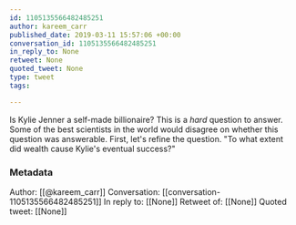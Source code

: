 ```yaml
---
id: 1105135566482485251
author: kareem_carr
published_date: 2019-03-11 15:57:06 +00:00
conversation_id: 1105135566482485251
in_reply_to: None
retweet: None
quoted_tweet: None
type: tweet
tags:

---
```


Is Kylie Jenner a self-made billionaire? This is a *hard* question to answer.  Some of the best scientists in the world would disagree on whether this question was answerable. First, let's refine the question. "To what extent did wealth cause Kylie's eventual success?"

### Metadata

Author: [[@kareem_carr]]
Conversation: [[conversation-1105135566482485251]]
In reply to: [[None]]
Retweet of: [[None]]
Quoted tweet: [[None]]
